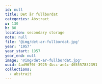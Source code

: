 ```yaml
---
id: null
title: Det är fullbordat
categories: Abstract
w: 130
h: 80
location: secondary storage
note: null
file: '@img/det-ar-fullbordat.jpg'
year: '1957'
year_start: 1957
year_end: null
image: '@img/det-ar-fullbordat.jpg'
uuid: 4ad9670f-3925-4bcc-ae4c-465557832391
collections:
  - abstrait
---
```


